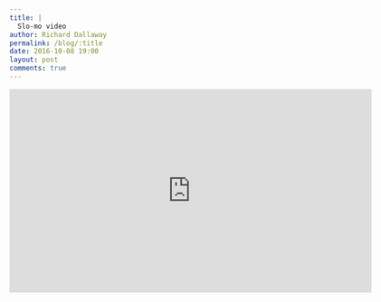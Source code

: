 ```yaml
---
title: |
  Slo-mo video
author: Richard Dallaway
permalink: /blog/:title
date: 2016-10-08 19:00
layout: post
comments: true
---
```


<iframe src="https://player.vimeo.com/video/186093863" width="640" height="360" frameborder="0" webkitallowfullscreen mozallowfullscreen allowfullscreen></iframe>


